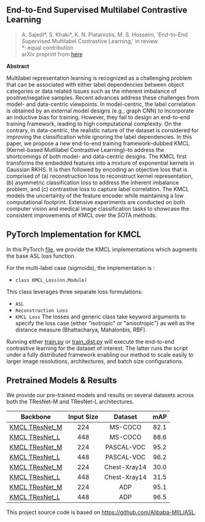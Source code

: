 ## End-to-End Supervised Multilabel Contrastive Learning

> A. Sajedi*, S. Khaki*, K. N. Plataniotis, M. S. Hosseini, 'End-to-End Supervised Multilabel Contrastive Learning,' in review.  
>  *: equal contribution  
> arXiv preprint from [here](https://arxiv.org/abs/2301.01286)

**Abstract**

Multilabel representation learning is recognized as a challenging problem that can be associated with either label dependencies between object categories or data related issues such as the inherent imbalance of positive/negative samples. Recent advances address these challenges from model- and data-centric viewpoints. In model-centric, the label correlation is obtained by an external model designs (e.g., graph CNN) to incorporate an inductive bias for training. However, they fail to design an end-to-end training framework, leading to high computational complexity. On the contrary, in data-centric, the realistic nature of the dataset is considered for improving the classification while ignoring the label dependencies. In this paper, we propose a new end-to-end training framework–dubbed KMCL (Kernel-based Mutlilabel Contrastive Learning)–to address the shortcomings of both model- and data-centric designs. The KMCL first transforms the embedded features into a mixture of exponential kernels in Gaussian RKHS. It is then followed by encoding an objective loss that is comprised of (a) reconstruction loss to reconstruct kernel representation, (b) asymmetric classification loss to address the inherent imbalance problem, and (c) contrastive loss to capture label correlation. The KMCL models the uncertainty of the feature encoder while maintaining a low computational footprint. Extensive experiments are conducted on both computer vision and medical image classification tasks to showcase the consistent improvements of KMCL over the SOTA methods.

## PyTorch Implementation for KMCL

In this PyTorch [file](\src\loss_functions\losses.py), we provide
the KMCL implementations which augments the base ASL loss function.

For the multi-label case (sigmoids), the implementation is :

- ``class KMCL_Loss(nn.Module)``

This class leverages three separate loss formulations:

- ``ASL``
- ``Reconstruction Loss``
- ``KMCL Loss``
  The losses and generic class take keyword arguments to specify the loss case (either "isotropic" or "anisotropic") as well as the distance measure (Bhattacharya, Mahalonbis, RBF).

Running either [train.py](\train.py) or [train_dist.py](\train_dist.py) will execute the end-to-end contrastive learning for the dataset of interest. The latter runs the script under a fully distributed framework enabling our method to scale easily to larger image resolutions, architectures, and batch size configurations.

## Pretrained Models & Results

We provide our pre-trained models and results on several datasets across both the TResNet-M and TResNet-L architectures.

| Backbone  | Input Size | Dataset | mAP |
| ------------ | :--------------: | :--------------: | :--------------: |
| [KMCL TResNet_M](https://drive.google.com/file/d/19375Snuh-zsZoF08DLXA4Xz-eJJW8PHc/view?usp=drive_link) | 224 | MS-COCO | 82.1 |
| [KMCL TResNet_L](https://drive.google.com/file/d/1y7eFR1x2vcTFigqHTeu341n5oYlmyhNG/view?usp=drive_link) | 448 | MS-COCO | 88.6 |
| [KMCL TResNet_M](https://drive.google.com/file/d/18P3FUkWrvqWASLp7dcvhVsdooPGs79g3/view?usp=drive_link) | 224 | PASCAL-VOC | 95.2 |
| [KMCL TResNet_L](https://drive.google.com/file/d/18axftgvHpZxzzPUAAK0NnSoWRJv_IqqX/view?usp=drive_linkt) | 448 | PASCAL-VOC | 96.2 |
| [KMCL TResNet_M](https://drive.google.com/file/d/10atnNLPfhZ1a4TzHlueDiryD5YXQiqjm/view?usp=drive_link) | 224 | Chest-Xray14 | 30.0 |
| [KMCL TResNet_L](https://drive.google.com/file/d/1QtP7y-7uPfghxbpoTqLza4-OvE7uubQM/view?usp=drive_link) | 448 | Chest-Xray14 | 31.5 |
| [KMCL TResNet_M](https://drive.google.com/file/d/1u37kjnljq9TzUc-IiTFyi-OMFoenluL-/view?usp=drive_link) | 224 | ADP | 95.1 |
| [KMCL TResNet_L](https://drive.google.com/file/d/15W_gJvivn1ByrwHSzA9ISMokCbeWiyMB/view?usp=drive_link) | 448 | ADP | 96.5 |

This project source code is based on https://github.com/Alibaba-MIIL/ASL.
